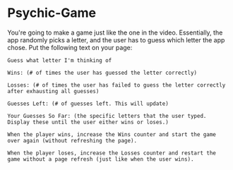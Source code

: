 # Psychic-Game

You're going to make a game just like the one in the video. Essentially, the app randomly picks a letter, and the user has to guess which letter the app chose. Put the following text on your page:

    Guess what letter I'm thinking of

    Wins: (# of times the user has guessed the letter correctly)

    Losses: (# of times the user has failed to guess the letter correctly after exhausting all guesses)

    Guesses Left: (# of guesses left. This will update)

    Your Guesses So Far: (the specific letters that the user typed. Display these until the user either wins or loses.)

    When the player wins, increase the Wins counter and start the game over again (without refreshing the page).

    When the player loses, increase the Losses counter and restart the game without a page refresh (just like when the user wins).